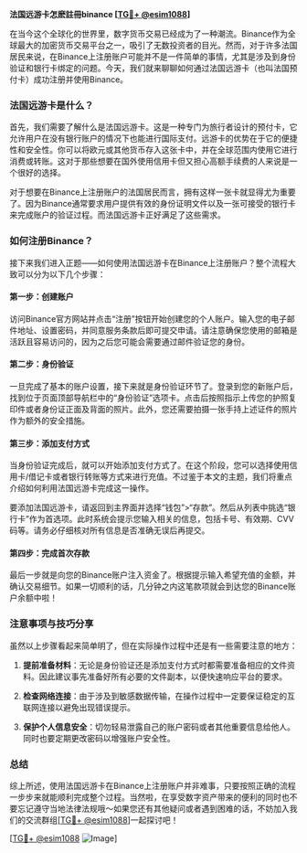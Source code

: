 **法国远游卡怎麽註冊binance [[TG💪+ @esim1088](https://t.me/s/esim1088)]**

在当今这个全球化的世界里，数字货币交易已经成为了一种潮流。Binance作为全球最大的加密货币交易平台之一，吸引了无数投资者的目光。然而，对于许多法国居民来说，在Binance上注册账户可能并不是一件简单的事情，尤其是涉及到身份验证和银行卡绑定的问题。今天，我们就来聊聊如何通过法国远游卡（也叫法国预付卡）成功注册并使用Binance。

### 法国远游卡是什么？

首先，我们需要了解什么是法国远游卡。这是一种专门为旅行者设计的预付卡，它允许用户在没有银行账户的情况下也能进行国际支付。远游卡的优势在于它的便捷性和安全性。你可以将欧元或其他货币存入这张卡中，并在全球范围内使用它进行消费或转账。这对于那些想要在国外使用信用卡但又担心高额手续费的人来说是一个很好的选择。

对于想要在Binance上注册账户的法国居民而言，拥有这样一张卡就显得尤为重要了。因为Binance通常要求用户提供有效的身份证明文件以及一张可接受的银行卡来完成账户的验证过程。而法国远游卡正好满足了这些需求。

### 如何注册Binance？

接下来我们进入正题——如何使用法国远游卡在Binance上注册账户？整个流程大致可以分为以下几个步骤：

#### 第一步：创建账户

访问Binance官方网站并点击“注册”按钮开始创建您的个人账户。输入您的电子邮件地址、设置密码，并同意服务条款后即可提交申请。请注意确保您使用的邮箱是活跃且容易访问的，因为之后您可能会需要通过邮件验证您的身份。

#### 第二步：身份验证

一旦完成了基本的账户设置，接下来就是身份验证环节了。登录到您的新账户后，找到位于页面顶部导航栏中的“身份验证”选项卡。点击后按照指示上传您的护照复印件或者身份证正面及背面的照片。此外，您还需要拍摄一张手持上述证件的照片作为额外的安全措施。

#### 第三步：添加支付方式

当身份验证完成后，就可以开始添加支付方式了。在这个阶段，您可以选择使用信用卡/借记卡或者银行转账等方式来进行充值。不过鉴于本文的主题，我们将重点介绍如何利用法国远游卡完成这一操作。

要添加法国远游卡，请返回到主界面并选择“钱包”>“存款”。然后从列表中挑选“银行卡”作为首选项。此时系统会提示您输入相关的信息，包括卡号、有效期、CVV码等。请务必仔细核对所有信息是否准确无误后再提交。

#### 第四步：完成首次存款

最后一步就是向您的Binance账户注入资金了。根据提示输入希望充值的金额，并确认交易细节。如果一切顺利的话，几分钟之内这笔款项就会到达您的Binance账户余额中啦！

### 注意事项与技巧分享

虽然以上步骤看起来简单明了，但在实际操作过程中还是有一些需要注意的地方：

1. **提前准备材料**：无论是身份验证还是添加支付方式时都需要准备相应的文件资料。因此建议事先准备好所有必要的文件副本，以便快速响应平台的要求。
   
2. **检查网络连接**：由于涉及到敏感数据传输，在操作过程中一定要保证稳定的互联网连接以避免出现错误提示。
   
3. **保护个人信息安全**：切勿轻易泄露自己的账户密码或者其他重要信息给他人。同时也要定期更改密码以增强账户安全性。

### 总结

综上所述，使用法国远游卡在Binance上注册账户并非难事，只要按照正确的流程一步步来就能顺利完成整个过程。当然啦，在享受数字资产带来的便利的同时也不要忘记遵守当地法律法规哦～如果您还有其他疑问或者遇到困难的话，不妨加入我们的交流群组[[TG💪+ @esim1088](https://t.me/s/esim1088)]一起探讨吧！

[[TG💪+ @esim1088](https://t.me/s/esim1088) ![Image](https://i.postimg.cc/4NQfJmqS/Snipaste-2025-05-13-00-14-12.png)]